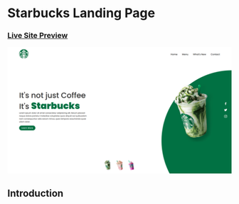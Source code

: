 # Starbucks Landing Page

### [Live Site Preview](https://srk70900starbucks.netlify.app/)

![Starbucks Landing Page](https://github.com/SRK70900/starbucks/blob/master/Screenshot.png)

## Introduction
